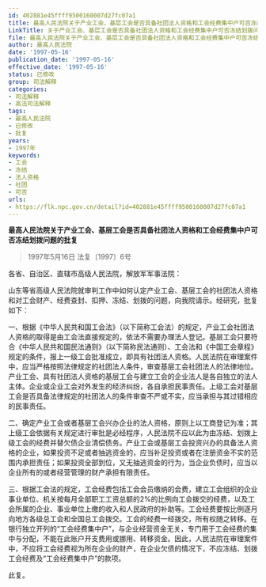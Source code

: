 ```yaml
---
id: 402881e45ffff9500160007d27fc07a1
title: 最高人民法院关于产业工会、基层工会是否具备社团法人资格和工会经费集中户可否冻结划拨问题的批复
LinkTitle: 关于产业工会、基层工会是否具备社团法人资格和工会经费集中户可否冻结划拨问题的批复（1997）
file: 最高人民法院关于产业工会、基层工会是否具备社团法人资格和工会经费集中户可否冻结划拨问题的批复_19970516_402881e45ffff9500160007d27fc07a1.docx
author: 最高人民法院
date: '1997-05-16'
publication_date: '1997-05-16'
effective_date: '1997-05-16'
status: 已修改
group: 司法解释
categories:
- 司法解释
- 高法司法解释
tags:
- 最高人民法院
- 已修改
- 批复
years:
- 1997年
keywords:
- 工会
- 冻结
- 法人资格
- 社团
- 可否
urls:
- https://flk.npc.gov.cn/detail?id=402881e45ffff9500160007d27fc07a1
---
```


**最高人民法院关于产业工会、基层工会是否具备社团法人资格和工会经费集中户可否冻结划拨问题的批复**

> 1997年5月16日 法复〔1997〕6号

各省、自治区、直辖市高级人民法院，解放军军事法院：

山东等省高级人民法院就审判工作中如何认定产业工会、基层工会的社团法人资格和对工会财产、经费查封、扣押、冻结、划拨的问题，向我院请示。经研究，批复如下：

一、根据《中华人民共和国工会法》（以下简称工会法）的规定，产业工会社团法人资格的取得是由工会法直接规定的，依法不需要办理法人登记。基层工会只要符合《中华人民共和国民法通则》（以下简称民法通则）、工会法和《中国工会章程》规定的条件，报上一级工会批准成立，即具有社团法人资格。人民法院在审理案件中，应当严格按照法律规定的社团法人条件，审查基层工会社团法人的法律地位。产业工会、具有社团法人资格的基层工会与建立工会的企业法人是各自独立的法人主体。企业或企业工会对外发生的经济纠纷，各自承担民事责任。上级工会对基层工会是否具备法律规定的社团法人的条件审查不严或不实，应当承担与其过错相应的民事责任。

二、确定产业工会或者基层工会兴办企业的法人资格，原则上以工商登记为准；其上级工会依据有关规定进行审批是必经程序，人民法院不应以此为由冻结、划拨上级工会的经费并替欠债企业清偿债务。产业工会或基层工会投资兴办的具备法人资格的企业，如果投资不足或者抽逃资金的，应当补足投资或者在注册资金不实的范围内承担责任；如果投资全部到位，又无抽逃资金的行为，当企业负债时，应当以企业所有的或者经营管理的财产承担有限责任。

三、根据工会法的规定，工会经费包括工会会员缴纳的会费，建立工会组织的企业事业单位、机关按每月全部职工工资总额的2%的比例向工会拨交的经费，以及工会所属的企业、事业单位上缴的收入和人民政府的补助等。工会经费要按比例逐月向地方各级总工会和全国总工会拨交。工会的经费一经拨交，所有权随之转移。在银行独立开列的“工会经费集中户”，与企业经营资金无关，专门用于工会经费的集中与分配，不能在此账户开支费用或挪用、转移资金。因此，人民法院在审理案件中，不应将工会经费视为所在企业的财产，在企业欠债的情况下，不应冻结、划拨工会经费及“工会经费集中户”的款项。

此复。
